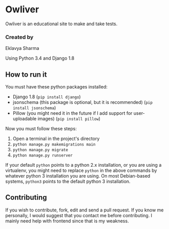 # Owliver

Owliver is an educational site to make and take tests.

### Created by
Eklavya Sharma

Using Python 3.4 and Django 1.8

## How to run it
You must have these python packages installed:

* Django 1.8 (`pip install django`)
* jsonschema (this package is optional, but it is recommended) (`pip install jsonschema`)
* Pillow (you might need it in the future if I add support for user-uploadable images) (`pip install pillow`)

Now you must follow these steps:

1. Open a terminal in the project's directory
2. `python manage.py makemigrations main`
3. `python manage.py migrate`
4. `python manage.py runserver`

If your default `python` points to a python 2.x installation, or you are using a virtualenv, you might need to replace `python` in the above commands by whatever python 3 installation you are using.
On most Debian-based systems, `python3` points to the default python 3 installation.

## Contributing
If you wish to contribute, fork, edit and send a pull request. If you know me personally, I would suggest that you contact me before contributing. I mainly need help with frontend since that is my weakness.
